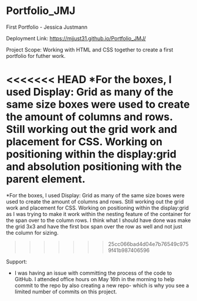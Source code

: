 # Portfolio_JMJ


First Portfolio - Jessica Justmann


Deployment Link: https://mjjust31.github.io/Portfolio_JMJ/


Project Scope: Working with HTML and CSS together to create a first portfolio for futher work. 


<<<<<<< HEAD
*For the boxes, I used Display: Grid as many of the same size boxes were used to create the amount of columns and rows. Still working out the grid work and placement for CSS. Working on positioning within the display:grid and absolution positioning with the parent element.
=======
*For the boxes, I used Display: Grid as many of the same size boxes were used to create the amount of columns and rows. Still working out the grid work and placement for CSS. Working on positioning within the display:grid as I was trying to make it work within the nesting feature of the container for the span over to the column rows. I think what I should have done was make the grid 3x3 and have the first box span over the row as well and not just the column for sizing. 
>>>>>>> 25cc066bad4d04e7b76549c9759f41b987406596


Support: 
- I was having an issue with committing the process of the code to GitHub. I attended office hours on May 16th in the morning to help commit to the repo by also creating a new repo- which is why you see a limited number of commits on this project. 
